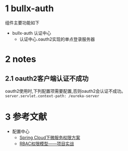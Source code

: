 # 1 bullx-auth
组件主要功能如下
- bullx-auth 认证中心
  - 认证中心.oauth2实现的单点登录服务器

# 2 notes

## 2.1 oauth2客户端认证不成功
oauth2使用时,下列配置项需要配置,否则oauth2会认证不成功。```server.servlet.context-path: /eureka-server```

# 3 参考文献
- 配置中心
  - [Spring Cloud下微服务权限方案](https://zhuanlan.zhihu.com/p/29345083)
  - [RBAC权限模型——项目实战](https://www.bbsmax.com/A/x9J2L4qNd6/)